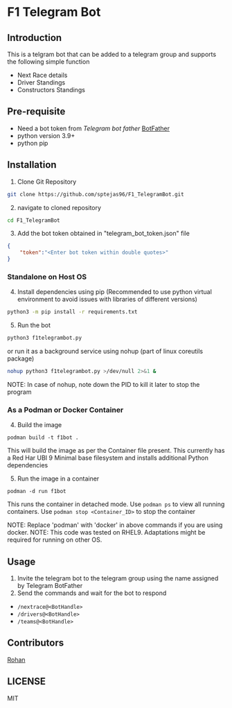 # F1 Telegram Bot

## Introduction
This is a telgram bot that can be added to a telegram group and supports the following simple function
- Next Race details
- Driver Standings
- Constructors Standings

## Pre-requisite
- Need a bot token from _Telegram bot father_ [BotFather](https://core.telegram.org/bots/features#botfather)
- python version 3.9+
- python pip

## Installation
1. Clone Git Repository
```sh
git clone https://github.com/sptejas96/F1_TelegramBot.git
```
2. navigate to cloned repository 
```sh
cd F1_TelegramBot
```
3. Add the bot token obtained in "telegram_bot_token.json" file
```json
{
    "token":"<Enter bot token within double quotes>"
}
```
### Standalone on Host OS
4. Install dependencies using pip (Recommended to use python virtual environment to avoid issues with libraries of different versions)
```sh
python3 -m pip install -r requirements.txt
```
5. Run the bot 
```sh
python3 f1telegrambot.py
```
or run it as a background service using nohup (part of linux coreutils package)
```sh
nohup python3 f1telegrambot.py >/dev/null 2>&1 &
```
NOTE: In case of nohup, note down the PID to kill it later to stop the program

### As a Podman or Docker Container
4. Build the image
```
podman build -t f1bot .
```
This will build the image as per the Container file present.
This currently has a Red Har UBI 9 Minimal base filesystem and installs additional Python dependencies

5. Run the image in a container
```
podman -d run f1bot
```
This runs the container in detached mode.
Use ```podman ps``` to view all running containers.
Use ```podman stop <Container_ID>``` to stop the container

NOTE: Replace 'podman' with 'docker' in above commands if you are using docker.
NOTE: This code was tested on RHEL9. Adaptations might be required for running on other OS.

## Usage
1. Invite the telegram bot to the telegram group using the name assigned by Telegram BotFather
2. Send the commands and wait for the bot to respond
* ```/nextrace@<BotHandle>```
* ```/drivers@<BotHandle>```
* ```/teams@<BotHandle>```

## Contributors
[Rohan](https://github.com/rohandesai-028)

## LICENSE
MIT